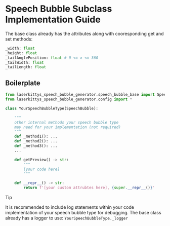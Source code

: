 # Speech Bubble Subclass Implementation Guide

The base class already has the attributes along with cooresponding get and set methods:
```python
_width: float
_height: float
_tailAnglePosition: float # 0 <= x <= 360
_tailWidth: float
_tailLength: float
```

## Boilerplate

```python
from laserkittys_speech_bubble_generator.speech_bubble_base import SpeechBubble, SPEECH_BUBBLE_BASE_VERSION
from laserkittys_speech_bubble_generator.config import *

class YourSpeechBubbleType(SpeechBubble):

    """
    other internal methods your speech bubble type
    may need for your implementation (not required)
    """
    def _method1(): ...
    def _method2(): ...
    def _method3(): ...
    ...

    def getPreview() -> str:
        """
        [your code here]
        """

    def __repr__() -> str:
        return f'[your custom attrubtes here], {super.__repr__()}'
```

> [!TIP]
> It is recommended to include log statements within your code implementation of your speech bubble type for debugging. The base class already has a logger to use: `YourSpeechBubbleType._logger`